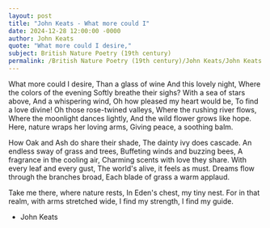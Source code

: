 ```yaml
---
layout: post
title: "John Keats - What more could I"
date: 2024-12-28 12:00:00 -0000
author: John Keats
quote: "What more could I desire,"
subject: British Nature Poetry (19th century)
permalink: /British Nature Poetry (19th century)/John Keats/John Keats - What more could I
---
```


What more could I desire,
Than a glass of wine
And this lovely night,
Where the colors of the evening
Softly breathe their sighs?
With a sea of stars above,
And a whispering wind,
Oh how pleased my heart would be,
To find a love divine!
Oh those rose-twined valleys,
Where the rushing river flows,
Where the moonlight dances lightly,
And the wild flower grows like hope.
Here, nature wraps her loving arms,
Giving peace, a soothing balm.

How Oak and Ash do share their shade,
The dainty ivy does cascade.
An endless sway of grass and trees,
Buffeting winds and buzzing bees,
A fragrance in the cooling air,
Charming scents with love they share.
With every leaf and every gust,
The world's alive, it feels as must.
Dreams flow through the branches broad,
Each blade of grass a warm applaud.

Take me there, where nature rests,
In Eden's chest, my tiny nest.
For in that realm, with arms stretched wide,
I find my strength, I find my guide.

- John Keats
